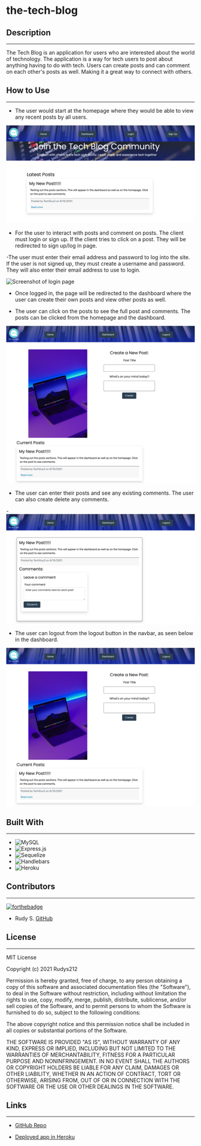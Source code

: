 # the-tech-blog
## **Description**  
-------------
The Tech Blog is an application for users who are interested about the world of technology. The application is a way for tech users to post about anything having to do with tech. Users can create posts and can comment on each other's posts as well. Making it a great way to connect with others.

 ## **How to Use**
 ---------------
- The user would start at the homepage where they would be able to view any recent posts by all users.

![Screenshot of home page](./public/assets/images/homePg.png)

-  For the user to interact with posts and comment on posts. The client must login or sign up. If the client tries to click on a post. They will be redirected to sign up/log in page. 
  
-The user must enter their email address and password to log into the site. If the user is not signed up, they must create a username and password. They will also enter their email address to use to login.

![Screenshot of login page](./public/assets/images/loginPg.png)

- Once logged in, the page will be redirected to the dashboard where the user can create their own posts and view other posts as well.

- The user can click on the posts to see the full post and comments. The posts can be clicked from the homepage and the dashboard.
  
![Screenshot of the dashboardL](./public/assets/images/dashPg.png)

- The user can enter their posts and see any existing comments. The user can also create delete any comments. 
  
-![Screenshot of the full post pg](./public/assets/images/entirePost.png)

- The user can logout from the logout button in the navbar, as seen below in the dashboard.

 ![Screenshot of dash w/ logout button](./public/assets/images/dashPg.png)

## **Built With**
---------------
- ![MySQL](https://img.shields.io/badge/Built%20with-MySQL-green)
- ![Express.js](https://img.shields.io/badge/Built%20with-Express.JS-green)
- ![Sequelize](https://img.shields.io/badge/Built%20with-Sequelize-green)
- ![Handlebars](https://img.shields.io/badge/Built%20with-Handlebars.JS-green)
- ![Heroku](https://img.shields.io/badge/Built%20with-Heroku-green)

## **Contributors**
--------------------
  [![forthebadge](https://forthebadge.com/images/badges/built-with-love.svg)](https://forthebadge.com)

- Rudy S. [GitHub](https://github.com/Rudys212)

## **License**
--------------------
MIT License

Copyright (c) 2021 Rudys212

Permission is hereby granted, free of charge, to any person obtaining a copy
of this software and associated documentation files (the "Software"), to deal
in the Software without restriction, including without limitation the rights
to use, copy, modify, merge, publish, distribute, sublicense, and/or sell
copies of the Software, and to permit persons to whom the Software is
furnished to do so, subject to the following conditions:

The above copyright notice and this permission notice shall be included in all
copies or substantial portions of the Software.

THE SOFTWARE IS PROVIDED "AS IS", WITHOUT WARRANTY OF ANY KIND, EXPRESS OR
IMPLIED, INCLUDING BUT NOT LIMITED TO THE WARRANTIES OF MERCHANTABILITY,
FITNESS FOR A PARTICULAR PURPOSE AND NONINFRINGEMENT. IN NO EVENT SHALL THE
AUTHORS OR COPYRIGHT HOLDERS BE LIABLE FOR ANY CLAIM, DAMAGES OR OTHER
LIABILITY, WHETHER IN AN ACTION OF CONTRACT, TORT OR OTHERWISE, ARISING FROM,
OUT OF OR IN CONNECTION WITH THE SOFTWARE OR THE USE OR OTHER DEALINGS IN THE
SOFTWARE.

## **Links** 
---------------
- [GitHub Repo](https://github.com/Rudys212/the-tech-blog)

- [Deployed app in Heroku](https://blooming-beach-93674.herokuapp.com/)
